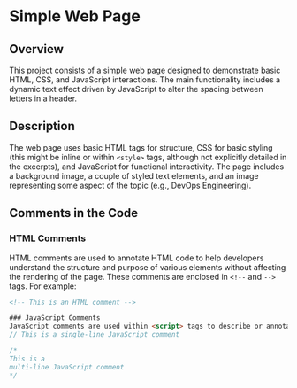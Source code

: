 # Simple Web Page

## Overview
This project consists of a simple web page designed to demonstrate basic HTML, CSS, and JavaScript interactions. The main functionality includes a dynamic text effect driven by JavaScript to alter the spacing between letters in a header.

## Description
The web page uses basic HTML tags for structure, CSS for basic styling (this might be inline or within `<style>` tags, although not explicitly detailed in the excerpts), and JavaScript for functional interactivity. The page includes a background image, a couple of styled text elements, and an image representing some aspect of the topic (e.g., DevOps Engineering).

## Comments in the Code

### HTML Comments
HTML comments are used to annotate HTML code to help developers understand the structure and purpose of various elements without affecting the rendering of the page. These comments are enclosed in `<!--` and `-->` tags. For example:
```html
<!-- This is an HTML comment -->

### JavaScript Comments
JavaScript comments are used within <script> tags to describe or annotate JavaScript code for clarity. These comments can be either single-line, starting with //, or multi-line, enclosed in /* and */. For example:
// This is a single-line JavaScript comment

/*
This is a
multi-line JavaScript comment
*/
